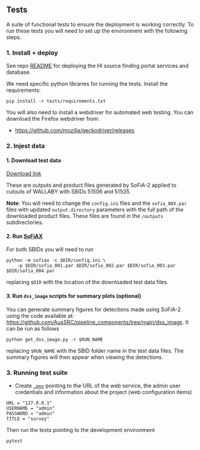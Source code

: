 ## Tests

A suite of functional tests to ensure the deployment is working correctly. To run these tests you will need to set up the environment with the following steps.

### 1. Install + deploy

See repo [README](/README.md) for deploying the HI source finding portal services and database.

We need specific python libraries for running the tests. Install the requirements:

```
pip install -r tests/requirements.txt
```

You will also need to install a webdriver for automated web testing. You can download the Firefox webdriver from:

- https://github.com/mozilla/geckodriver/releases

### 2. Injest data

#### 1. Download test data

[Download link](https://www.dropbox.com/scl/fi/cpvwons59hek6ywikfbzf/HI_source_finding_portal_test_data.tar.gz?rlkey=5zzupfwlptki6hmytmelme2qj&st=nml29vtm&dl=0)

These are outputs and product files generated by SoFiA-2 applied to cutouts of WALLABY with SBIDs 51506 and 51535.

**Note**: You will need to change the `config.ini` files and the `sofia_00X.par` files with updated `output.directory` parameters with the full path of the downloaded product files. These files are found in the `/outputs` subdirectories.

#### 2. Run [SoFiAX](https://github.com/AusSRC/SoFiAX)

For both SBIDs you will need to run

```
python -m sofiax -c $DIR/config.ini \
    -p $DIR/sofia_001.par $DIR/sofia_002.par $DIR/sofia_003.par $DIR/sofia_004.par
```

replacing `$DIR` with the location of the downloaded test data files.

#### 3. Run `dss_image` scripts for summary plots (optional)

You can generate summary figures for detections made using SoFiA-2 using the code available at: https://github.com/AusSRC/pipeline_components/tree/main/dss_image. It can be run as follows

```
python get_dss_image.py -r $RUN_NAME
```

replacing `$RUN_NAME` with the SBID folder name in the test data files. The summary figures will then appear when viewing the detections.

### 3. Running test suite

- Create [`.env`](/tests/.env) pointing to the URL of the web service, the admin user credentials and information about the project (web configuration items)

```
URL = "127.0.0.1"
USERNAME = "admin"
PASSWORD = "admin"
TITLE = "survey"
```

Then run the tests pointing to the development environment

```
pytest
```
